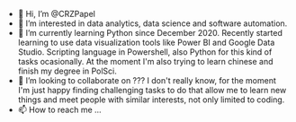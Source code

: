 - 👋 Hi, I’m @CRZPapel
- 👀 I’m interested in data analytics, data science and software automation.
- 🌱 I’m currently learning Python since December 2020. Recently started learning to use data visualization tools like Power BI and Google Data Studio. Scripting language in Powershell, also Python for this kind of tasks ocasionally. At the moment I'm also trying to learn chinese and finish my degree in PolSci.
- 💞️ I’m looking to collaborate on ??? I don't really know, for the moment I'm just happy finding challenging tasks to do that allow me to learn new things and meet people with similar interests, not only limited to coding.
- 📫 How to reach me ...

<!---
CRZPapel/CRZPapel is a ✨ special ✨ repository because its `README.md` (this file) appears on your GitHub profile.
You can click the Preview link to take a look at your changes.
--->
